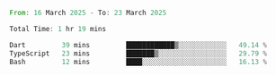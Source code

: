 <!--START_SECTION:waka-->

```rust
From: 16 March 2025 - To: 23 March 2025

Total Time: 1 hr 19 mins

Dart         39 mins         ████████████▒░░░░░░░░░░░░   49.14 %
TypeScript   23 mins         ███████▒░░░░░░░░░░░░░░░░░   29.79 %
Bash         12 mins         ████░░░░░░░░░░░░░░░░░░░░░   16.13 %
```

<!--END_SECTION:waka-->
